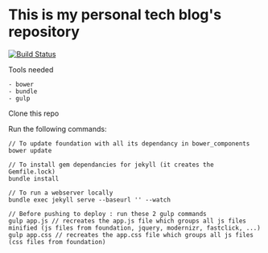 # This is my personal tech blog's repository

[![Build Status](https://api.travis-ci.org/cake17/cake17.github.io.png?branch=master)](https://travis-ci.org/cake17/cake17.github.io)

Tools needed

    - bower
    - bundle
    - gulp

Clone this repo

Run the following commands:

    // To update foundation with all its dependancy in bower_components
    bower update

    // To install gem dependancies for jekyll (it creates the Gemfile.lock)
    bundle install

    // To run a webserver locally
    bundle exec jekyll serve --baseurl '' --watch

    // Before pushing to deploy : run these 2 gulp commands
    gulp app.js // recreates the app.js file which groups all js files minified (js files from foundation, jquery, modernizr, fastclick, ...)
    gulp app.css // recreates the app.css file which groups all js files (css files from foundation)

